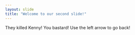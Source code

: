 ```yaml
---
layout: slide
title: "Welcome to our second slide!"
---
```

They killed Kenny! You bastard!
Use the left arrow to go back!
